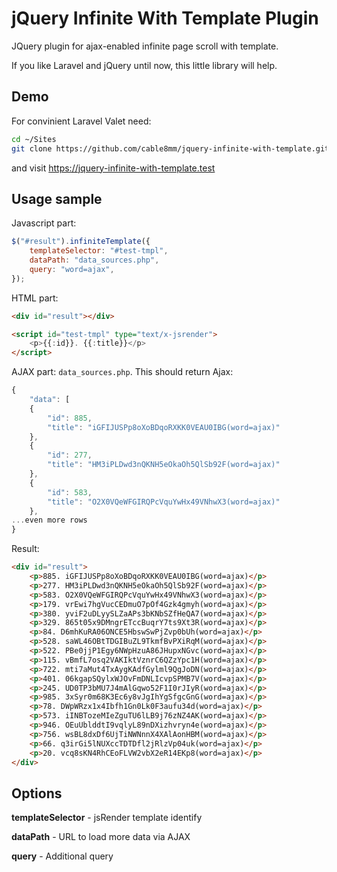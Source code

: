 jQuery Infinite With Template Plugin
======================

JQuery plugin for ajax-enabled infinite page scroll with template.

If you like Laravel and jQuery until now, this little library will help.

## Demo

For convinient Laravel Valet need:

```bash
cd ~/Sites
git clone https://github.com/cable8mm/jquery-infinite-with-template.git
```

and visit https://jquery-infinite-with-template.test

## Usage sample

Javascript part:

```Javascript
$("#result").infiniteTemplate({
	templateSelector: "#test-tmpl",
	dataPath: "data_sources.php",
	query: "word=ajax",
});
```

HTML part:

```html
<div id="result"></div>

<script id="test-tmpl" type="text/x-jsrender">
	<p>{{:id}}. {{:title}}</p>
</script>
```

AJAX part: `data_sources.php`. This should return Ajax:

```javascript
{
	"data": [
	{
		"id": 885,
		"title": "iGFIJUSPp8oXoBDqoRXKK0VEAU0IBG(word=ajax)"
	},
	{
		"id": 277,
		"title": "HM3iPLDwd3nQKNH5eOkaOh5QlSb92F(word=ajax)"
	},
	{
		"id": 583,
		"title": "O2X0VQeWFGIRQPcVquYwHx49VNhwX3(word=ajax)"
	},
...even more rows
}
```

Result:

```html
<div id="result">
	<p>885. iGFIJUSPp8oXoBDqoRXKK0VEAU0IBG(word=ajax)</p>
	<p>277. HM3iPLDwd3nQKNH5eOkaOh5QlSb92F(word=ajax)</p>
	<p>583. O2X0VQeWFGIRQPcVquYwHx49VNhwX3(word=ajax)</p>
	<p>179. vrEwi7hgVucCEDmuO7pOf4Gzk4gmyh(word=ajax)</p>
	<p>380. yviF2uDLyySLZaAPs3bKNbSZfHeQA7(word=ajax)</p>
	<p>329. 865t05x9DMngrETccBuqrY7ts9Xt3R(word=ajax)</p>
	<p>84. D6mhKuRA06ONCE5HbswSwPjZvp0bUh(word=ajax)</p>
	<p>528. saWL46OBtTDGIBuZL9TkmfBvPXiRqM(word=ajax)</p>
	<p>522. PBe0jjP1Egy6NWpHzuA86JHupxNGvc(word=ajax)</p>
	<p>115. vBmfL7osq2VAKIktVznrC6QZzYpc1H(word=ajax)</p>
	<p>722. mti7aMut4TxAygKAdfGylml9QgJoDN(word=ajax)</p>
	<p>401. 06kgapSQylxWJOvFmDNLIcvpSPMB7V(word=ajax)</p>
	<p>245. UD0TP3bMU7J4mAlGqwo52F1I0rJIyR(word=ajax)</p>
	<p>985. 3xSyr0m68K3Ec6y8vJgIhYgSfgcGnG(word=ajax)</p>
	<p>78. DWpWRzx1x4Ibfh1Gn0Lk0F3aufu34d(word=ajax)</p>
	<p>573. iINBTozeMIeZguTU6lLB9j76zNZ4AK(word=ajax)</p>
	<p>946. OEuUblddtI9vqlyL89nDXizhvryn4e(word=ajax)</p>
	<p>756. wsBL8dxDf6UjTiNWNnnX4XAlAonHBM(word=ajax)</p>
	<p>66. q3irGi5lNUXccTDTDfl2jRlzVp04uk(word=ajax)</p>
	<p>20. vcq8sKN4RhCEoFLVW2vbX2eR14EKp8(word=ajax)</p>
</div>
```

## Options

**templateSelector** - jsRender template identify

**dataPath** - URL to load more data via AJAX

**query** - Additional query
